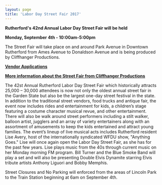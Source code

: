 ```yaml
---
layout: page
title: 'Labor Day Street Fair 2017'
---
```

 
**Rutherford's 42nd Annual Labor Day Street Fair will be held**

**Monday, September 4th - 10:00am-5:00pm**

The Street Fair will take place on and around Park Avenue in Downtown Rutherford from Ames Avenue to Donaldson Avenue and is being produced by Cliffhanger Productions. 

[**Vendor Applications**](http://myemail.constantcontact.com/VENDOR-APPLICATIONS---RUTHERFORD-LABOR-DAY-STREET-FAIR.html?soid=1102365225387&aid=Aa5G9nGeB8g)

[**More information about the Street Fair from Cliffhanger Productions**](http://rutherfordstreetfair.com/)

The 42st Annual Rutherford Labor Day Street Fair which historically attracts 25,000 – 30,000 attendees is now not only the oldest annual street fair in the Garden State but also be the largest one-day street festival in the state. In addition to the traditional street vendors, food trucks and antique fair, the event now includes rides and entertainment for kids, a children’s stage featuring a costume character musical revue, and other entertainment. There will also be walk around street performers including a stilt walker, balloon artist, jugglers and an array of variety entertainers along with an assortment of amusements to keep the kids entertained and attract young families. The event’s lineup of live musical acts includes
Rutherford resident Lise Avery, host of the internationally syndicated WFDU show, "Anything Goes."  Lise will once again open the Labor Day Street Fair, as she has for the past few years.  Lise plays music from the 40s through current music on her Monday morning FM program. Bill Turner and the Blue Smoke Band will play a set and will also be presenting Double Elvis Dynamite starring Elvis tribute artists Anthony Liguori and Bobby Memphis. 

Street Closures and No Parking will enforced from the areas of Lincoln Park to the Train Station beginning at 6am on September 4th. 
